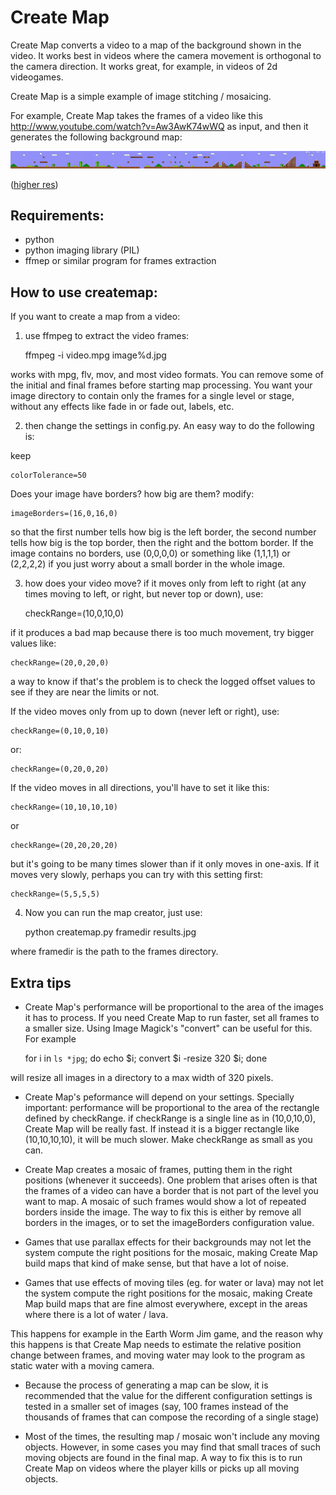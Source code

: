 Create Map
==========

Create Map converts a video to a map of the background shown in the video. It works best in videos where the camera movement is orthogonal to the camera direction. It works great, for example, in videos of 2d videogames.

Create Map is a simple example of image stitching / mosaicing.

For example, Create Map takes the frames of a video like this http://www.youtube.com/watch?v=Aw3AwK74wWQ as input, and then it generates the following background map:

![example](examples/example-mario-small.jpg)

([higher res](examples/example-mario.jpg))



Requirements:
-------------

- python
- python imaging library (PIL)
- ffmep or similar program for frames extraction

How to use createmap:
---------------------


If you want to create a map from a video:

1) use ffmpeg to extract the video frames:

	ffmpeg -i video.mpg image%d.jpg

works with mpg, flv, mov, and most video formats. You can remove some of the initial and final frames
before starting map processing. You want your image directory to contain only the frames for a single level or stage, without any effects like fade in or fade out, labels, etc.

2) then change the settings in config.py. An easy way to do the following is:

keep

	colorTolerance=50

Does your image have borders? how big are them? modify:

	imageBorders=(16,0,16,0)

so that the first number tells how big is the left border, the second number tells
how big is the top border, then the right and the bottom border. If the image contains
no borders, use (0,0,0,0) or something like (1,1,1,1) or (2,2,2,2) if you just worry
about a small border in the whole image.

3) how does your video move? if it moves only from left to right (at any times moving to left,
or right, but never top or down), use:

	checkRange=(10,0,10,0)

if it produces a bad map because there is too much movement, try bigger values like:

	checkRange=(20,0,20,0)

a way to know if that's the problem is to check the logged offset values to see if they are
near the limits or not.

If the video moves only from up to down (never left or right), use:

	checkRange=(0,10,0,10)

or:

	checkRange=(0,20,0,20)

If the video moves in all directions, you'll have to set it like this:

	checkRange=(10,10,10,10)

or

	checkRange=(20,20,20,20)

but it's going to be many times slower than if it only moves in one-axis. If it moves very slowly,
perhaps you can try with this setting first:

	checkRange=(5,5,5,5)

4) Now you can run the map creator, just use:

	python createmap.py framedir results.jpg

where framedir is the path to the frames directory.

Extra tips
----------

- Create Map's performance will be proportional to the area of the images it has to process. If you need Create Map to run faster, set all frames to a smaller size. Using Image Magick's "convert" can be useful for this. For example

	for i in `ls *jpg`; do echo $i; convert $i -resize 320 $i; done 

will resize all images in a directory to a max width of 320 pixels.

- Create Map's peformance will depend on your settings. Specially important: performance will be proportional to the area of the rectangle defined by checkRange. if checkRange is a single line as in (10,0,10,0), Create Map will be really fast. If instead it is a bigger rectangle like (10,10,10,10), it will be much slower. Make checkRange as small as you can.

- Create Map creates a mosaic of frames, putting them in the right positions (whenever it succeeds). One problem that arises often is that the frames of a video can have a border that is not part of the level you want to map. A mosaic of such frames would show a lot of repeated borders inside the image. The way to fix this is either by remove all borders in the images, or to set the imageBorders configuration value.

- Games that use parallax effects for their backgrounds may not let the system compute the right positions for the mosaic, making Create Map build maps that kind of make sense, but that have a lot of noise.

- Games that use effects of moving tiles (eg. for water or lava) may not let the system compute the right positions for the mosaic, making Create Map build maps that are fine almost everywhere, except in the areas where there is a lot of water / lava.

This happens for example in the Earth Worm Jim game, and the reason why this happens is that Create Map needs to estimate the relative position change between frames, and moving water may look to the program as static water with a moving camera.

- Because the process of generating a map can be slow, it is recommended that the value for the different configuration settings is tested in a smaller set of images (say, 100 frames instead of the thousands of frames that can compose the recording of a single stage)

- Most of the times, the resulting map / mosaic won't include any moving objects. However, in some cases you may find that small traces of such moving objects are found in the final map. A way to fix this is to run Create Map on videos where the player kills or picks up all moving objects.




